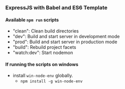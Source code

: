 ### ExpressJS with Babel and ES6 Template

#### Available `npm run` scripts 
* "clean": Clean build directories
* "dev": Build and start server in development mode
* "prod": Build and start server in production mode
* "build": Rebuild project facets
* "watch:dev": Start nodemon

#### If running the scripts on windows
* install `win-node-env` globally.
  * `npm install -g win-node-env`